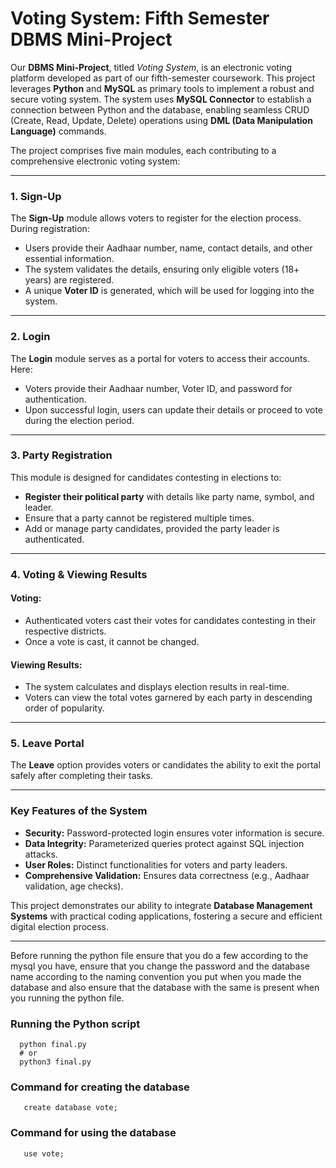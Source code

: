 # Voting System: Fifth Semester DBMS Mini-Project

Our **DBMS Mini-Project**, titled *Voting System*, is an electronic voting platform developed as part of our fifth-semester coursework. This project leverages **Python** and **MySQL** as primary tools to implement a robust and secure voting system. The system uses **MySQL Connector** to establish a connection between Python and the database, enabling seamless CRUD (Create, Read, Update, Delete) operations using **DML (Data Manipulation Language)** commands.

The project comprises five main modules, each contributing to a comprehensive electronic voting system:

---

### **1. Sign-Up**
The **Sign-Up** module allows voters to register for the election process. During registration:
- Users provide their Aadhaar number, name, contact details, and other essential information.
- The system validates the details, ensuring only eligible voters (18+ years) are registered.
- A unique **Voter ID** is generated, which will be used for logging into the system.

---

### **2. Login**
The **Login** module serves as a portal for voters to access their accounts. Here:
- Voters provide their Aadhaar number, Voter ID, and password for authentication.
- Upon successful login, users can update their details or proceed to vote during the election period.

---

### **3. Party Registration**
This module is designed for candidates contesting in elections to:
- **Register their political party** with details like party name, symbol, and leader.
- Ensure that a party cannot be registered multiple times.
- Add or manage party candidates, provided the party leader is authenticated.

---

### **4. Voting & Viewing Results**
#### Voting:
- Authenticated voters cast their votes for candidates contesting in their respective districts.
- Once a vote is cast, it cannot be changed.

#### Viewing Results:
- The system calculates and displays election results in real-time.
- Voters can view the total votes garnered by each party in descending order of popularity.

---

### **5. Leave Portal**
The **Leave** option provides voters or candidates the ability to exit the portal safely after completing their tasks.

---

### **Key Features of the System**
- **Security:** Password-protected login ensures voter information is secure.
- **Data Integrity:** Parameterized queries protect against SQL injection attacks.
- **User Roles:** Distinct functionalities for voters and party leaders.
- **Comprehensive Validation:** Ensures data correctness (e.g., Aadhaar validation, age checks).

This project demonstrates our ability to integrate **Database Management Systems** with practical coding applications, fostering a secure and efficient digital election process.


----
Before running the python file ensure that you do a few according to the mysql you have, ensure that you change the password and the database name according to the naming convention you put when you made the database and also ensure that the database with the same is present when you running the python file.

### Running the Python script
 ```shell
   python final.py
   # or
   python3 final.py
   ```
### Command for creating the database
 ```shell
    create database vote;
   ```

### Command for using the database
 ```shell
    use vote;
   ```
